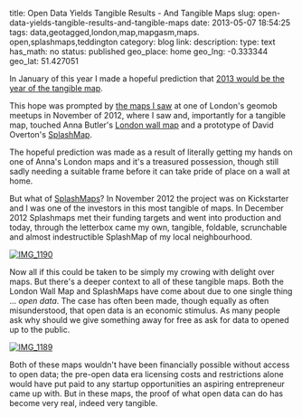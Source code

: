 title: Open Data Yields Tangible Results - And Tangible Maps
slug: open-data-yields-tangible-results-and-tangible-maps
date: 2013-05-07 18:54:25
tags: data,geotagged,london,map,mapgasm,maps. open,splashmaps,teddington
category: blog
link: 
description: 
type: text
has_math: no
status: published
geo_place: home
geo_lng: -0.333344
geo_lat: 51.427051

In January of this year I made a hopeful prediction that <a href="/2013/01/01/2013-the-year-of-the-tangible-map-and-return-of-the-map-as-art/" target="_blank">2013 would be the year of the tangible map</a>. 

This hope was prompted by [the maps I saw](/2012/11/23/of-w3g-agi-and-other-geographical-acronyms/ "/2012/11/23/of-w3g-agi-and-other-geographical-acronyms/") at one of London's geomob meetups in November of 2012, where I saw and, importantly for a tangible map, touched Anna Butler's [London wall map](https://www.wellingtonstravel.com/wall-map-london/ "https://www.wellingtonstravel.com/wall-map-london/") and a prototype of David Overton's [SplashMap](https://www.kickstarter.com/projects/1521486951/splashmaps "https://www.kickstarter.com/projects/1521486951/splashmaps").

The hopeful prediction was made as a result of literally getting my hands on one of Anna's London maps and it's a treasured possession, though still sadly needing a suitable frame before it can take pride of place on a wall at home.

But what of [SplashMaps](https://www.splashmaps.net/ "https://www.splashmaps.net/")? In November 2012 the project was on Kickstarter and I was one of the investors in this most tangible of maps. In December 2012 Splashmaps met their funding targets and went into production and today, through the letterbox came my own, tangible, foldable, scrunchable and almost indestructible SplashMap of my local neighbourhood.

<!-- TEASER_END -->

[![IMG_1190](/wp-content/uploads/2013/05/IMG_1190.jpg)](/wp-content/uploads/2013/05/IMG_1190.jpg "/wp-content/uploads/2013/05/IMG_1190.jpg")

Now all if this could be taken to be simply my crowing with delight over maps. But there's a deeper context to all of these tangible maps. Both the London Wall Map and SplashMaps have come about due to one single thing ... *open data*. The case has often been made, though equally as often misunderstood, that open data is an economic stimulus. As many people ask why should we give something away for free as ask for data to opened up to the public.

[![IMG_1189](/wp-content/uploads/2013/05/IMG_1189.jpg)](/wp-content/uploads/2013/05/IMG_1189.jpg "/wp-content/uploads/2013/05/IMG_1189.jpg")

Both of these maps wouldn't have been financially possible without access to open data; the pre-open data era licensing costs and restrictions alone would have put paid to any startup opportunities an aspiring entrepreneur came up with. But in these maps, the proof of what open data can do has become very real, indeed very tangible.







